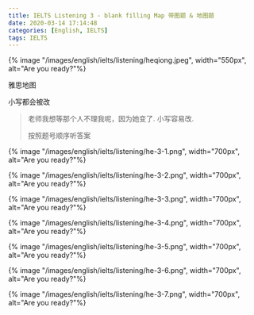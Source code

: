 ```yaml
---
title: IELTS Listening 3 - blank filling Map 带图题 & 地图题
date: 2020-03-14 17:14:48
categories: [English, IELTS]
tags: IELTS
---
```


{% image "/images/english/ielts/listening/heqiong.jpeg", width="550px", alt="Are you ready?"%}

<!-- more -->

雅思地图
 
小写都会被改

> 老师我想等那个人不理我呢，因为她变了. 小写容易改.
> 
> 按照题号顺序听答案

{% image "/images/english/ielts/listening/he-3-1.png", width="700px", alt="Are you ready?"%}

{% image "/images/english/ielts/listening/he-3-2.png", width="700px", alt="Are you ready?"%}

{% image "/images/english/ielts/listening/he-3-3.png", width="700px", alt="Are you ready?"%}

{% image "/images/english/ielts/listening/he-3-4.png", width="700px", alt="Are you ready?"%}

{% image "/images/english/ielts/listening/he-3-5.png", width="700px", alt="Are you ready?"%}

{% image "/images/english/ielts/listening/he-3-6.png", width="700px", alt="Are you ready?"%}

{% image "/images/english/ielts/listening/he-3-7.png", width="700px", alt="Are you ready?"%}
